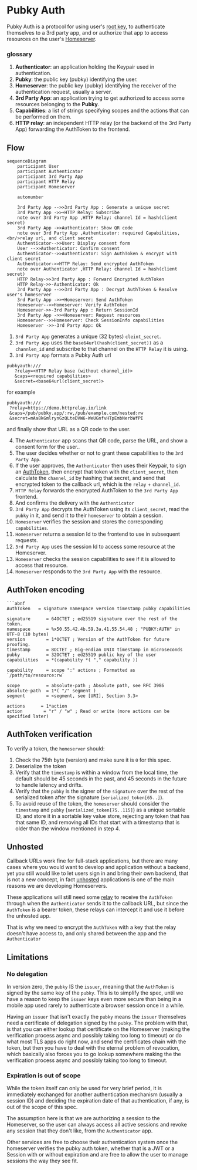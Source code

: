 # Pubky Auth

Pubky Auth is a protocol for using user's [root key](../concepts/rootkey.md),
to authenticate themselves to a 3rd party app, and or authorize that app to access
resources on the user's [Homeserver](../concepts/homeserver.md).

### glossary

1. **Authenticator**: an application holding the Keypair used in authentication.
2. **Pubky**: the public key (pubky) identifying the user.
3. **Homeserver**: the public key (pubky) identifying the receiver of the authentication request, usually a server.
4. **3rd Party App**: an application trying to get authorized to access some resources belonging to the **Pubky**.
5. **Capabilities**: a list of strings specifying scopes and the actions that can be performed on them.
6. **HTTP relay**: an independent HTTP relay (or the backend of the 3rd Party App) forwarding the AuthToken to the frontend.

## Flow

```mermaid
sequenceDiagram
    participant User
    participant Authenticator
    participant 3rd Party App
    participant HTTP Relay
    participant Homeserver

    autonumber

    3rd Party App -->>3rd Party App : Generate a unique secret
    3rd Party App ->>+HTTP Relay: Subscribe
    note over 3rd Party App ,HTTP Relay: channel Id = hash(client secret)
    3rd Party App ->>Authenticator: Show QR code
    note over 3rd Party App ,Authenticator: required Capabilities,<br/>relay url, and client secret
    Authenticator-->>User: Display consent form
    User -->>Authenticator: Confirm consent
    Authenticator-->>Authenticator: Sign AuthToken & encrypt with client secret
    Authenticator->>HTTP Relay: Send encrypted AuthToken
    note over Authenticator ,HTTP Relay: channel Id = hash(client secret)
    HTTP Relay->>3rd Party App : Forward Encrypted AuthToken
    HTTP Relay->>-Authenticator: Ok
    3rd Party App -->>3rd Party App : Decrypt AuthToken & Resolve user's homeserver
    3rd Party App ->>+Homeserver: Send AuthToken
    Homeserver-->>Homeserver: Verify AuthToken
    Homeserver->>-3rd Party App : Return SessionId
    3rd Party App ->>+Homeserver: Request resources
    Homeserver-->>Homeserver: Check SessionInfo capabilities
    Homeserver ->>-3rd Party App: Ok
```

1. `3rd Party App` generates a unique (32 bytes) `cleint_secret`.
2. `3rd Party App` uses the `base64url(hash(client_secret))` as a `channlen_id` and subscribe to that channel on the `HTTP Relay` it is using.
3. `3rd Party App` formats a Pubky Auth url

```
pubkyauth:///
   ?relay=<HTTP Relay base (without channel_id)>
   &caps=<required capabilities>
   &secret=<base64url(client_secret)>
```

for example

```
pubkyauth:///
 ?relay=https://demo.httprelay.io/link
 &caps=/pub/pubky.app/:rw,/pub/example.com/nested:rw
 &secret=mAa8kGmlrynGzQLteDVW6-WeUGnfvHTpEmbNerbWfPI
```

and finally show that URL as a QR code to the user.

4. The `Authenticator` app scans that QR code, parse the URL, and show a consent form for the user..
5. The user decides whether or not to grant these capabilities to the `3rd Party App`.
6. If the user approves, the `Authenticator` then uses their Keypair, to sign an [AuthToken](#authtoken), then encrypt that token with the `client_secret`, then calculate the `channel_id` by hashing that secret, and send that encrypted token to the callback url, which is the `relay` + `channel_id`.
7. `HTTP Relay` forwards the encrypted AuthToken to the `3rd Party App` frontend.
8. And confirms the delivery with the `Authenticator`
9. `3rd Party App` decrypts the AuthToken using its `client_secret`, read the `pubky` in it, and send it to their `homeserver` to obtain a session.
10. `Homeserver` verifies the session and stores the corresponding `capabilities`.
11. `Homeserver` returns a session Id to the frontend to use in subsequent requests.
12. `3rd Party App` uses the session Id to access some resource at the Homeserver.
13. `Homeserver` checks the session capabilities to see if it is allowed to access that resource.
14. `Homeserver` responds to the `3rd Party App` with the resource.

## AuthToken encoding

````abnf
```abnf
AuthToken   = signature namespace version timestamp pubky capabilities

signature      = 64OCTET ; ed25519 signature over the rest of the token.
namespace      = %x50.55.42.4b.59.3a.41.55.54.48 ; "PUBKY:AUTH" in UTF-8 (10 bytes)
version        = 1*OCTET ; Version of the AuthToken for future proofing.
timestamp      = 8OCTET ; Big-endian UNIX timestamp in microseconds
pubky          = 32OCTET ; ed25519 public key of the user
capabilities   = *(capability *( "," capability ))

capability     = scope ":" actions ; Formatted as `/path/to/resource:rw`

scope          = absolute-path ; Absolute path, see RFC 3986
absolute-path  = 1*( "/" segment )
segment        = <segment, see [URI], Section 3.3>

actions      = 1*action
action        = "r" / "w" ; Read or write (more actions can be specified later)
````

## AuthToken verification

To verify a token, the `homeserver` should:

1. Check the 75th byte (version) and make sure it is `0` for this spec.
2. Deserialize the token
3. Verify that the `timestamp` is within a window from the local time, the default should be 45 seconds in the past, and 45 seconds in the future to handle latency and drifts.
4. Verify that the `pubky` is the signer of the `signature` over the rest of the serialized token after the signature (`serialized_token[65..]`).
5. To avoid reuse of the token, the `homeserver` should consider the `timestamp` and `pubky` (`serialized_token[75..115]`) as a unique sortable ID, and store it in a sortable key value store, rejecting any token that has that same ID, and removing all IDs that start with a timestamp that is older than the window mentioned in step 4.

## Unhosted

Callback URLs work fine for full-stack applications, but there are many cases where you would want to develop and application without a backend, yet you still would like to let users sign in and bring their own backend, that is not a new concept, in fact [unhosted](https://unhosted.org/) applications is one of the main reasons we are developing Homeservers.

These applications will still need some [relay](https://httprelay.io/) to receive the `AuthToken` through when the `Authenticator` sends it to the callback URL, but since the `AuthToken` is a bearer token, these relays can intercept it and use it before the unhosted app.

That is why we need to encrypt the `AuthToken` with a key that the relay doesn't have access to, and only shared between the app and the `Authenticator`

## Limitations

### No delegation

In version zero, the `pubky` IS the `issuer`, meaning that the `AuthToken` is signed by the same key of the `pubky`. This is to simplify the spec, until we have a reason to keep the `issuer` keys even more secure than being in a mobile app used rarely to authenticate a browser session once in a while.

Having an `issuer` that isn't exactly the `pubky` means the `issuer` themselves need a certificate of delegation signed by the `pubky`. The problem with that, is that you can either lookup that certificate on the Homeserver (making the verification process async and possibly taking too long to timeout) or do what most TLS apps do right now, and send the certificates chain with the token, but then you have to deal with the eternal problem of revocation, which basically also forces you to go lookup somewhere making the the verification process async and possibly taking too long to timeout.

### Expiration is out of scope

While the token itself can only be used for very brief period, it is immediately exchanged for another authentication mechanism (usually a session ID) and deciding the expiration date of that authentication, if any, is out of the scope of this spec.

The assumption here is that we are authorizing a session to the Homeserver, so the user can always access all active sessions and revoke any session that they don't like, from the `Authenticator` app.

Other services are free to choose their authentication system once the homeserver verifies the pubky auth token, whether that is a JWT or a Session with or without expiration and are free to allow the user to manage sessions the way they see fit.
